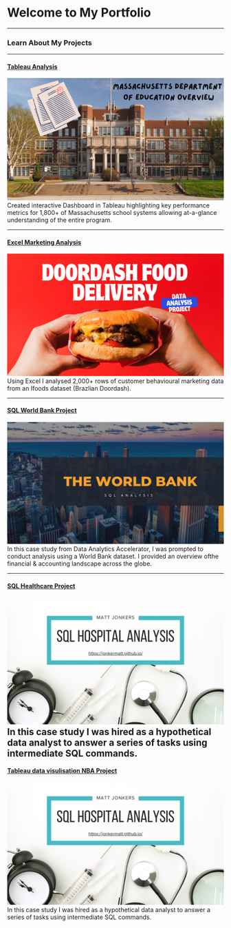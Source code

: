 # Welcome to My Portfolio

---

### Learn About My Projects

---
#### [Tableau Analysis](https://www.linkedin.com/pulse/exploring-excellence-overview-massachusetts-education-matt-jonkers-on9ze/?trackingId=%2FzCqdrWkSk6aAu03%2BoIV0A%3D%3D)
[<img src="images/DOEimage.png?raw=true"/>](https://www.linkedin.com/pulse/exploring-excellence-overview-massachusetts-education-matt-jonkers-on9ze/?trackingId=%2FzCqdrWkSk6aAu03%2BoIV0A%3D%3D)
Created interactive Dashboard in Tableau highlighting key performance metrics for 1,800+ of Massachusetts school systems allowing at-a-glance understanding of the entire program. 

---
#### [Excel Marketing Analysis](https://www.linkedin.com/pulse/analysing-doordash-sales-marketing-data-matt-jonkers-znhoe/)
[<img src="images/Imagedoordash.pg.png?raw=true"/>](https://www.linkedin.com/pulse/analysing-doordash-sales-marketing-data-matt-jonkers-znhoe/)
Using Excel I analysed 2,000+ rows of customer behavioural marketing data from an Ifoods dataset (Brazlian Doordash).   


---
#### [SQL World Bank Project](https://www.linkedin.com/pulse/unlocking-world-banks-financial-landscape-matt-jonkers-9zape/?trackingId=x5LBKBb0SEiNAl53wPCRJw%3D%3D)
[<img src="images/WorldBankimage.png?raw=true"/>](https://www.linkedin.com/pulse/unlocking-world-banks-financial-landscape-matt-jonkers-9zape/?trackingId=x5LBKBb0SEiNAl53wPCRJw%3D%3D)
In this case study from Data Analytics Accelerator, I was prompted to conduct analysis using a World Bank dataset. I provided an overview ofthe financial & accounting landscape across the globe.

---
#### [SQL Healthcare Project](https://www.linkedin.com/pulse/patient-healthcare-analysis-using-sql-matt-jonkers-pjxoe/)
[<img src="images/health.png?raw=true"/>](https://www.linkedin.com/pulse/patient-healthcare-analysis-using-sql-matt-jonkers-pjxoe/)
In this case study I was hired as a hypothetical data analyst to answer a series of tasks using intermediate SQL commands.
---
#### [Tableau data visulisation NBA Project](https://www.linkedin.com/pulse/nba-numbers-matt-jonkers-qp2be/?trackingId=pjPfZ73CRUKXyBvxSA0EAg%3D%3D)
[<img src="images/health.png?raw=true"/>](https://www.linkedin.com/pulse/nba-numbers-matt-jonkers-qp2be/?trackingId=pjPfZ73CRUKXyBvxSA0EAg%3D%3D)
In this case study I was hired as a hypothetical data analyst to answer a series of tasks using intermediate SQL commands.



